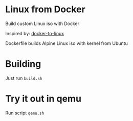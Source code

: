 # Linux from Docker
Build custom Linux iso with Docker

Inspired by: [docker-to-linux](https://github.com/iximiuz/docker-to-linux)

Dockerfile builds Alpine Linux iso with kernel from Ubuntu

# Building
Just run ```build.sh```

# Try it out in qemu
Run script ```qemu.sh```
